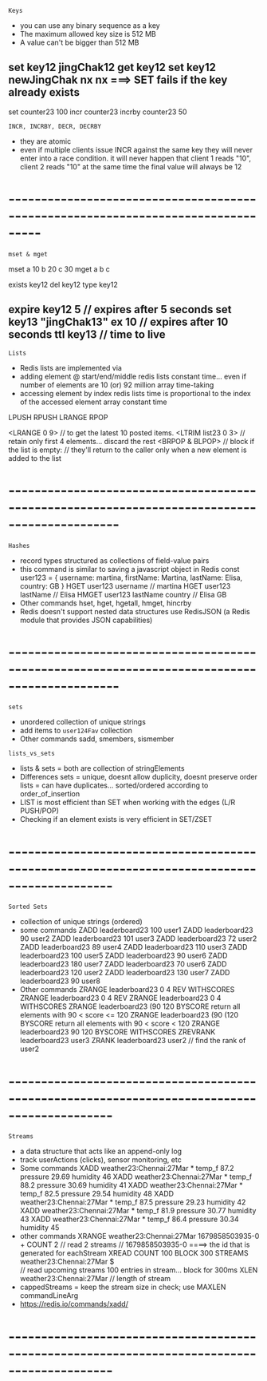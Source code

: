 
<!-- dataTypes1.md & dataTypes2.md ===> is in learnings folder also -->

`Keys`
- you can use any binary sequence as a key
- The maximum allowed key size is 512 MB
- A value can't be bigger than 512 MB

set key12 jingChak12
get key12
set key12 newJingChak nx
    nx ===> SET fails if the key already exists
---------------------------------------------------------------------------------

set counter23 100
incr counter23
incrby counter23 50

`INCR, INCRBY, DECR, DECRBY`
- they are atomic
- even if multiple clients issue INCR against the same key
    they will never enter into a race condition.
    it will never happen that client 1 reads "10", client 2 reads "10" at the same time
    the final value will always be 12
# ---------------------------------------------------------------------------------

`mset & mget`

mset a 10 b 20 c 30
mget a b c

exists key12
del key12
type key12

expire key12 5                      // expires after 5 seconds
set key13 "jingChak13" ex 10        // expires after 10 seconds
ttl key13                           // time to live
-----------------------------------------------------------------------------

`Lists`
- Redis lists are implemented via <Linked Lists>
- adding element @ start/end/middle
    redis lists             constant time... even if number of elements are 10 (or) 92 million
    array                   time-taking
- accessing element by index 
    redis lists             time is proportional to the index of the accessed element
    array                   constant time


LPUSH
RPUSH
LRANGE
RPOP

<LRANGE 0 9>                // to get the latest 10 posted items.
<LTRIM list23 0 3>          // retain only first 4 elements... discard the rest
<BRPOP & BLPOP>             // block if the list is empty: 
                                // they'll return to the caller only when a new element is added to the list

# ---------------------------------------------------------------------------------------------

`Hashes`
- record types structured as collections of field-value pairs
- <HSET user123 username martina firstName Martina lastName Elisa country GB>
    this command is similar to saving a javascript object in Redis
        const user123 = {
            username: martina,
            firstName: Martina,
            lastName: Elisa,
            country: GB
        }
    HGET user123 username                   // martina
    HGET user123 lastName                   // Elisa
    HMGET user123 lastName country          // Elisa GB
- Other commands
    hset, hget, hgetall, hmget, hincrby
- Redis doesn't support nested data structures
    use RedisJSON (a Redis module that provides JSON capabilities)
# ---------------------------------------------------------------------------------------------

`sets`
- unordered collection of unique strings
- add items to `user124Fav` collection
    <sadd user124Fav theAudacityOfHope>
    <sadd user124Fav EnglishAugust>
    <sadd user124Fav IndiaAfterGandhi>
- Other commands
    sadd, smembers, sismember

`lists_vs_sets`
- lists & sets        = both are collection of stringElements
- Differences
    sets = unique, doesnt allow duplicity, doesnt preserve order
    lists = can have duplicates... sorted/ordered according to order_of_insertion
- LIST is most efficient than SET when working with the edges (L/R PUSH/POP)
- Checking if an element exists is very efficient in SET/ZSET

# --------------------------------------------------------------------------------------------

`Sorted Sets`
- collection of unique strings (ordered)
- some commands
    ZADD leaderboard23 100 user1
    ZADD leaderboard23 90 user2
    ZADD leaderboard23 101 user3
    ZADD leaderboard23 72 user2
    ZADD leaderboard23 89 user4
    ZADD leaderboard23 110 user3
    ZADD leaderboard23 100 user5
    ZADD leaderboard23 90 user6
    ZADD leaderboard23 180 user7
    ZADD leaderboard23 70 user6
    ZADD leaderboard23 120 user2
    ZADD leaderboard23 130 user7
    ZADD leaderboard23 90 user8
- Other commands
    ZRANGE leaderboard23 0 4 REV WITHSCORES
    ZRANGE leaderboard23 0 4 REV
    ZRANGE leaderboard23 0 4 WITHSCORES
    ZRANGE leaderboard23 (90 120 BYSCORE                                return all elements with 90 < score <= 120
    ZRANGE leaderboard23 (90 (120 BYSCORE                               return all elements with 90 < score < 120
    ZRANGE leaderboard23 90 120 BYSCORE WITHSCORES
    ZREVRANK leaderboard23 user3
    ZRANK leaderboard23 user2                       // find the rank of user2
# --------------------------------------------------------------------------------------------

`Streams`
- a data structure that acts like an append-only log
- track userActions (clicks), sensor monitoring, etc
- Some commands
    XADD weather23:Chennai:27Mar * temp_f 87.2 pressure 29.69 humidity 46
    XADD weather23:Chennai:27Mar * temp_f 88.2 pressure 30.69 humidity 41
    XADD weather23:Chennai:27Mar * temp_f 82.5 pressure 29.54 humidity 48
    XADD weather23:Chennai:27Mar * temp_f 87.5 pressure 29.23 humidity 42
    XADD weather23:Chennai:27Mar * temp_f 81.9 pressure 30.77 humidity 43
    XADD weather23:Chennai:27Mar * temp_f 86.4 pressure 30.34 humidity 45
- other commands
    XRANGE weather23:Chennai:27Mar 1679858503935-0 + COUNT 2
            // read 2 streams
            // 1679858503935-0 ====> the id that is generated for eachStream
    XREAD COUNT 100 BLOCK 300 STREAMS weather23:Chennai:27Mar $         
            // read upcoming streams 100 entries in stream... block for 300ms
    XLEN weather23:Chennai:27Mar
            // length of stream
- cappedStreams = keep the stream size in check; use MAXLEN commandLineArg
- https://redis.io/commands/xadd/

# --------------------------------------------------------------------------------------------    